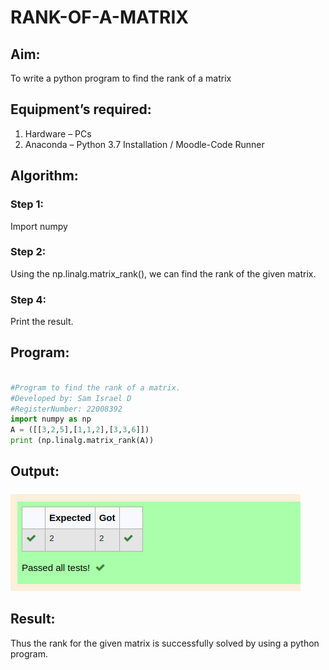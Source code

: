 # RANK-OF-A-MATRIX
## Aim:
To write a python program to find the rank of a matrix
## Equipment’s required:
1. 	Hardware – PCs
2. 	Anaconda – Python 3.7 Installation / Moodle-Code Runner
## Algorithm:
### Step 1:
Import numpy 
### Step 2: 
Using the np.linalg.matrix_rank(), we can find the rank of the given matrix.
### Step 4: 
Print the result.
## Program:
```Python

#Program to find the rank of a matrix.
#Developed by: Sam Israel D
#RegisterNumber: 22008392
import numpy as np
A = ([[3,2,5],[1,1,2],[3,3,6]])
print (np.linalg.matrix_rank(A))

```
## Output:
![image](./rank.png)
## Result:
Thus the rank for the given matrix is successfully solved by  using a python program.

